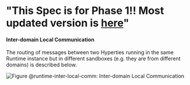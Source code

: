  "This Spec is for Phase 1!! Most updated version is [here](https://github.com/reTHINK-project/specs/tree/master/dynamic-view)" 
=============== 
#### Inter-domain Local Communication

The routing of messages between two Hyperties running in the same Runtime instance but in different sandboxes (e.g. they are from different domains) is described below.

<!--
@startuml "interdomain-local-communication.png"

autonumber

!define SHOW_RuntimeA

!define SHOW_SP1SandboxAtRuntimeA
!define SHOW_Protostub1AtRuntimeA
!define SHOW_ServiceProvider1HypertyAtRuntimeA

!define SHOW_CoreRuntimeA
!define SHOW_MsgBUSAtRuntimeA

!define SHOW_SP2SandboxAtRuntimeA
!define SHOW_Protostub2AtRuntimeA
!define SHOW_ServiceProvider2HypertyAtRuntimeA


!include ../runtime_objects.plantuml



SP1H@A -> BUS@A : postMessage( message )


BUS@A -> SP2H@A : postMessage( message )

@enduml
-->

![Figure @runtime-inter-local-comm: Inter-domain Local Communication](interdomain-local-communication.png)

